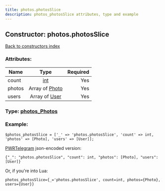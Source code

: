```yaml
---
title: photos.photosSlice
description: photos_photosSlice attributes, type and example
---
```

## Constructor: photos.photosSlice  
[Back to constructors index](index.md)



### Attributes:

| Name     |    Type       | Required |
|----------|:-------------:|---------:|
|count|[int](../types/int.md) | Yes|
|photos|Array of [Photo](../types/Photo.md) | Yes|
|users|Array of [User](../types/User.md) | Yes|



### Type: [photos\_Photos](../types/photos_Photos.md)


### Example:

```
$photos_photosSlice = ['_' => 'photos.photosSlice', 'count' => int, 'photos' => [Photo], 'users' => [User]];
```  

[PWRTelegram](https://pwrtelegram.xyz) json-encoded version:

```
{"_": "photos.photosSlice", "count": int, "photos": [Photo], "users": [User]}
```


Or, if you're into Lua:  


```
photos_photosSlice={_='photos.photosSlice', count=int, photos={Photo}, users={User}}

```


